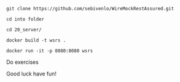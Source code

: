 `git clone https://github.com/sebivenlo/WireMockRestAssured.git`

`cd into folder`

`cd 20_server/`

`docker build -t wsrs .`

`docker run -it -p 8080:8080 wsrs`

Do exercises

Good luck have fun!
